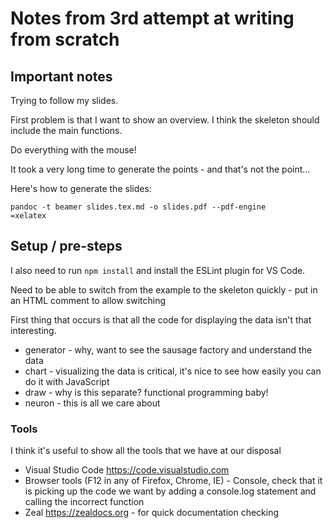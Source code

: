 # Notes from 3rd attempt at writing from scratch

## Important notes

Trying to follow my slides. 

First problem is that I want to show an overview. I think the skeleton should include the main functions.

Do everything with the mouse!

It took a very long time to generate the points - and that's not the point...

Here's how to generate the slides:

```shell
pandoc -t beamer slides.tex.md -o slides.pdf --pdf-engine
=xelatex
```

## Setup / pre-steps

I also need to run `npm install` and install the ESLint plugin for VS Code.

Need to be able to switch from the example to the skeleton quickly - put in an HTML comment to allow switching

First thing that occurs is that all the code for displaying the data isn't that interesting.

* generator - why, want to see the sausage factory and understand the data
* chart - visualizing the data is critical, it's nice to see how easily you can do it with JavaScript
* draw - why is this separate? functional programming baby!
* neuron - this is all we care about

### Tools

I think it's useful to show all the tools that we have at our disposal

* Visual Studio Code <https://code.visualstudio.com>
* Browser tools (F12 in any of Firefox, Chrome, IE) - Console, check that it is picking up the code we want by adding a console.log statement and calling the incorrect function
* Zeal <https://zealdocs.org> - for quick documentation checking